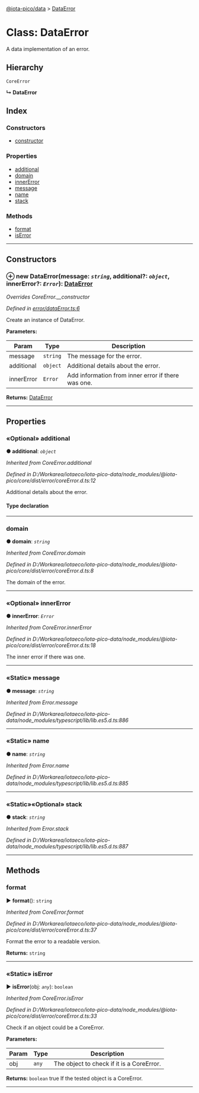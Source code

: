 [@iota-pico/data](../README.md) > [DataError](../classes/dataerror.md)



# Class: DataError


A data implementation of an error.

## Hierarchy


 `CoreError`

**↳ DataError**







## Index

### Constructors

* [constructor](dataerror.md#constructor)


### Properties

* [additional](dataerror.md#additional)
* [domain](dataerror.md#domain)
* [innerError](dataerror.md#innererror)
* [message](dataerror.md#message)
* [name](dataerror.md#name)
* [stack](dataerror.md#stack)


### Methods

* [format](dataerror.md#format)
* [isError](dataerror.md#iserror)



---
## Constructors
<a id="constructor"></a>


### ⊕ **new DataError**(message: *`string`*, additional?: *`object`*, innerError?: *`Error`*): [DataError](dataerror.md)


*Overrides CoreError.__constructor*

*Defined in [error/dataError.ts:6](https://github.com/iotaeco/iota-pico-data/blob/d947a68/src/error/dataError.ts#L6)*



Create an instance of DataError.


**Parameters:**

| Param | Type | Description |
| ------ | ------ | ------ |
| message | `string`   |  The message for the error. |
| additional | `object`   |  Additional details about the error. |
| innerError | `Error`   |  Add information from inner error if there was one. |





**Returns:** [DataError](dataerror.md)

---


## Properties
<a id="additional"></a>

### «Optional» additional

**●  additional**:  *`object`* 

*Inherited from CoreError.additional*

*Defined in D:/Workarea/iotaeco/iota-pico-data/node_modules/@iota-pico/core/dist/error/coreError.d.ts:12*



Additional details about the error.

#### Type declaration


[id: `string`]: `any`






___

<a id="domain"></a>

###  domain

**●  domain**:  *`string`* 

*Inherited from CoreError.domain*

*Defined in D:/Workarea/iotaeco/iota-pico-data/node_modules/@iota-pico/core/dist/error/coreError.d.ts:8*



The domain of the error.




___

<a id="innererror"></a>

### «Optional» innerError

**●  innerError**:  *`Error`* 

*Inherited from CoreError.innerError*

*Defined in D:/Workarea/iotaeco/iota-pico-data/node_modules/@iota-pico/core/dist/error/coreError.d.ts:18*



The inner error if there was one.




___

<a id="message"></a>

### «Static» message

**●  message**:  *`string`* 

*Inherited from Error.message*

*Defined in D:/Workarea/iotaeco/iota-pico-data/node_modules/typescript/lib/lib.es5.d.ts:886*





___

<a id="name"></a>

### «Static» name

**●  name**:  *`string`* 

*Inherited from Error.name*

*Defined in D:/Workarea/iotaeco/iota-pico-data/node_modules/typescript/lib/lib.es5.d.ts:885*





___

<a id="stack"></a>

### «Static»«Optional» stack

**●  stack**:  *`string`* 

*Inherited from Error.stack*

*Defined in D:/Workarea/iotaeco/iota-pico-data/node_modules/typescript/lib/lib.es5.d.ts:887*





___


## Methods
<a id="format"></a>

###  format

► **format**(): `string`



*Inherited from CoreError.format*

*Defined in D:/Workarea/iotaeco/iota-pico-data/node_modules/@iota-pico/core/dist/error/coreError.d.ts:37*



Format the error to a readable version.




**Returns:** `string`





___

<a id="iserror"></a>

### «Static» isError

► **isError**(obj: *`any`*): `boolean`



*Inherited from CoreError.isError*

*Defined in D:/Workarea/iotaeco/iota-pico-data/node_modules/@iota-pico/core/dist/error/coreError.d.ts:33*



Check if an object could be a CoreError.


**Parameters:**

| Param | Type | Description |
| ------ | ------ | ------ |
| obj | `any`   |  The object to check if it is a CoreError. |





**Returns:** `boolean`
true If the tested object is a CoreError.






___


